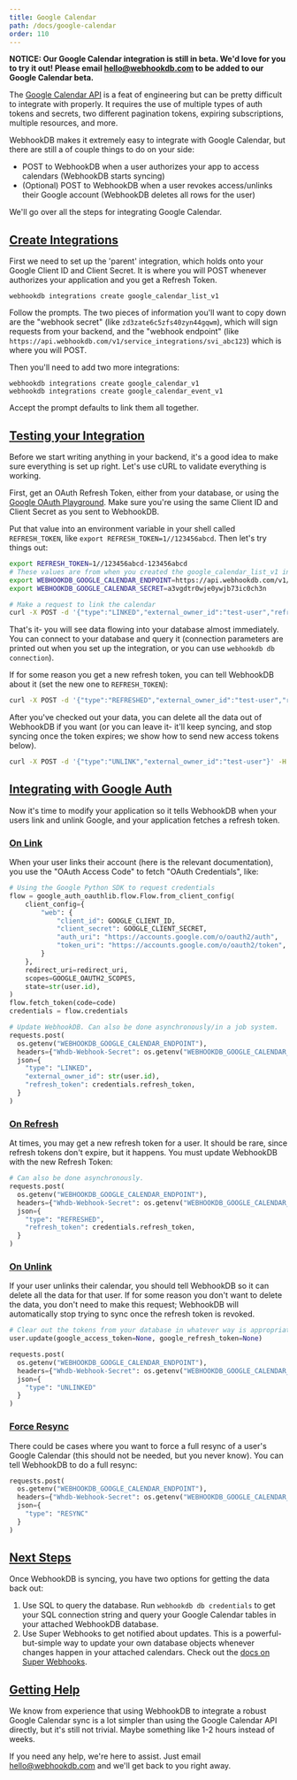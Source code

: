 ```yaml
---
title: Google Calendar
path: /docs/google-calendar
order: 110
---
```


**NOTICE: Our Google Calendar integration is still in beta.
We'd love for you to try it out!
Please email <a href="mailto:hello@webhookdb.com">hello@webhookdb.com</a>
to be added to our Google Calendar beta.**

The [Google Calendar API](https://developers.google.com/calendar/api/guides/overview)
is a feat of engineering but can be pretty difficult to integrate with properly.
It requires the use of multiple types of auth tokens and secrets,
two different pagination tokens, expiring subscriptions, multiple resources, and more.

WebhookDB makes it extremely easy to integrate with Google Calendar,
but there are still a of couple things to do on your side:

- POST to WebhookDB when a user authorizes your app to access calendars (WebhookDB starts syncing)
- (Optional) POST to WebhookDB when a user revokes access/unlinks their Google account
  (WebhookDB deletes all rows for the user)

We'll go over all the steps for integrating Google Calendar.

<a id="create-integrations"></a>

## [Create Integrations](#create-integrations)

First we need to set up the 'parent' integration,
which holds onto your Google Client ID and Client Secret.
It is where you will POST whenever authorizes your application
and you get a Refresh Token.

    webhookdb integrations create google_calendar_list_v1

Follow the prompts. The two pieces of information you'll want to copy down
are the "webhook secret" (like `zd3zate6c5zfs40zyn44gqwm`), which will sign requests from your backend,
and the "webhook endpoint" (like `https://api.webhookdb.com/v1/service_integrations/svi_abc123`)
which is where you will POST.

Then you'll need to add two more integrations:

    webhookdb integrations create google_calendar_v1
    webhookdb integrations create google_calendar_event_v1

Accept the prompt defaults to link them all together.

<a id="testing"></a>

## [Testing your Integration](#testing)

Before we start writing anything in your backend, it's a good idea to make sure everything is set up right.
Let's use cURL to validate everything is working.

First, get an OAuth Refresh Token, either from your database,
or using the [Google OAuth Playground](https://developers.google.com/oauthplayground/).
Make sure you're using the same Client ID and Client Secret as you sent to WebhookDB.

Put that value into an environment variable in your shell called `REFRESH_TOKEN`,
like `export REFRESH_TOKEN=1//123456abcd`.
Then let's try things out:

```bash
export REFRESH_TOKEN=1//123456abcd-123456abcd
# These values are from when you created the google_calendar_list_v1 integration, as above
export WEBHOOKDB_GOOGLE_CALENDAR_ENDPOINT=https://api.webhookdb.com/v1/service_integrations/svi_alaxblg5llvxb2morb9hw4xs2
export WEBHOOKDB_GOOGLE_CALENDAR_SECRET=a3vgdtr0wje0ywjb73ic0ch3n

# Make a request to link the calendar
curl -X POST -d '{"type":"LINKED","external_owner_id":"test-user","refresh_token":"'"${REFRESH_TOKEN}"'"}' -H "Whdb-Webhook-Secret: ${WEBHOOKDB_GOOGLE_CALENDAR_SECRET}" -H "Content-Type: application/json" "${WEBHOOKDB_GOOGLE_CALENDAR_ENDPOINT}"
```

That's it- you will see data flowing into your database almost immediately.
You can connect to your database and query it (connection parameters are printed out
when you set up the integration, or you can use `webhookdb db connection`).

If for some reason you get a new refresh token, you can tell WebhookDB about it
(set the new one to `REFRESH_TOKEN`):

```bash
curl -X POST -d '{"type":"REFRESHED","external_owner_id":"test-user","refresh_token":"'"${REFRESH_TOKEN}"'"}' -H "Whdb-Webhook-Secret: ${WEBHOOKDB_GOOGLE_CALENDAR_SECRET}" -H "Content-Type: application/json" "${WEBHOOKDB_GOOGLE_CALENDAR_ENDPOINT}"
```

After you've checked out your data, you can delete all the data out of WebhookDB
if you want (or you can leave it- it'll keep syncing, and stop syncing once the token expires;
we show how to send new access tokens below).

```bash
curl -X POST -d '{"type":"UNLINK","external_owner_id":"test-user"}' -H "Whdb-Webhook-Secret: ${WEBHOOKDB_GOOGLE_CALENDAR_SECRET}" -H "Content-Type: application/json" "${WEBHOOKDB_GOOGLE_CALENDAR_ENDPOINT}"
```

<a id="google-auth"></a>

## [Integrating with Google Auth](#google-auth)

Now it's time to modify your application so it tells WebhookDB when
your users link and unlink Google, and your application fetches a refresh token.

<a id="on-link"></a>

### [On Link](#on-link)

When your user links their account (here is the relevant documentation),
you use the "OAuth Access Code" to fetch "OAuth Credentials", like:

```python
# Using the Google Python SDK to request credentials
flow = google_auth_oauthlib.flow.Flow.from_client_config(
    client_config={
        "web": {
            "client_id": GOOGLE_CLIENT_ID,
            "client_secret": GOOGLE_CLIENT_SECRET,
            "auth_uri": "https://accounts.google.com/o/oauth2/auth",
            "token_uri": "https://accounts.google.com/o/oauth2/token",
        }
    },
    redirect_uri=redirect_uri,
    scopes=GOOGLE_OAUTH2_SCOPES,
    state=str(user.id),
)
flow.fetch_token(code=code)
credentials = flow.credentials

# Update WebhookDB. Can also be done asynchronously/in a job system.
requests.post(
  os.getenv("WEBHOOKDB_GOOGLE_CALENDAR_ENDPOINT"),
  headers={"Whdb-Webhook-Secret": os.getenv("WEBHOOKDB_GOOGLE_CALENDAR_SECRET")},
  json={
    "type": "LINKED", 
    "external_owner_id": str(user.id),
    "refresh_token": credentials.refresh_token,
  }
)
```

<a id="on-refresh"></a>

### [On Refresh](#on-refresh)

At times, you may get a new refresh token for a user.
It should be rare, since refresh tokens don't expire, but it happens.
You must update WebhookDB with the new Refresh Token:

```python
# Can also be done asynchronously.
requests.post(
  os.getenv("WEBHOOKDB_GOOGLE_CALENDAR_ENDPOINT"),
  headers={"Whdb-Webhook-Secret": os.getenv("WEBHOOKDB_GOOGLE_CALENDAR_SECRET")},
  json={
    "type": "REFRESHED",
    "refresh_token": credentials.refresh_token,
  }
)
```

<a id="on-unlink"></a>

### [On Unlink](#on-unlink)

If your user unlinks their calendar, you should tell WebhookDB so it can delete all the data for that user.
If for some reason you don't want to delete the data, you don't need to make this request;
WebhookDB will automatically stop trying to sync once the refresh token is revoked.

```python
# Clear out the tokens from your database in whatever way is appropriate.
user.update(google_access_token=None, google_refresh_token=None)

requests.post(
  os.getenv("WEBHOOKDB_GOOGLE_CALENDAR_ENDPOINT"),
  headers={"Whdb-Webhook-Secret": os.getenv("WEBHOOKDB_GOOGLE_CALENDAR_SECRET")},
  json={
    "type": "UNLINKED"
  }
)
```

<a id="force-resync"></a>

### [Force Resync](#force-resync)

There could be cases where you want to force a full resync of a user's Google Calendar
(this should not be needed, but you never know).
You can tell WebhookDB to do a full resync:

```python
requests.post(
  os.getenv("WEBHOOKDB_GOOGLE_CALENDAR_ENDPOINT"),
  headers={"Whdb-Webhook-Secret": os.getenv("WEBHOOKDB_GOOGLE_CALENDAR_SECRET")},
  json={
    "type": "RESYNC"
  }
)
```

<a id="next-steps"></a>

## [Next Steps](#next-steps)

Once WebhookDB is syncing, you have two options for getting the data back out:

1. Use SQL to query the database. Run `webhookdb db credentials` to get your SQL connection string
   and query your Google Calendar tables in your attached WebhookDB database.
2. Use Super Webhooks to get notified about updates.
   This is a powerful-but-simple way to update your own database objects
   whenever changes happen in your attached calendars.
   Check out the [docs on Super Webhooks](/docs/webhooks/). 


<a id="getting-help"></a>

## [Getting Help](#getting-help)

We know from experience that using WebhookDB to integrate a robust Google Calendar sync
is a lot simpler  than using the Google Calendar API directly, but it's still not trivial.
Maybe something like 1-2 hours instead of weeks.

If you need any help, we're here to assist. Just email <a href="mailto:hello@webhookdb.com">hello@webhookdb.com</a>
and we'll get back to you right away.
